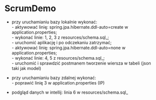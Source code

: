 # ScrumDemo
* przy uruchamianiu bazy lokalnie wykonać:<br>\- aktywować linię: spring.jpa.hibernate.ddl-auto=create w application.properties;<br>\- wykonać linie: 1, 2, 3 z resources/schema.sql_;<br>\- uruchomić aplikację i po odczekaniu zatrzymać;<br>\- aktywować linię: spring.jpa.hibernate.ddl-auto=none w application.properties;<br>\- wykonać linie: 4, 5 z resources/schema.sql_;<br>\- uruchomić i sprawdzić postmanem tworzenie wiersza w tabeli (json taki jak model)

* przy uruchamianiu bazy zdalnej wykonać:<br>\- poprawić linię 3 w application.properties (IP)

* podgląd danych w intellij: linia 6 w resources/schema.sql_
